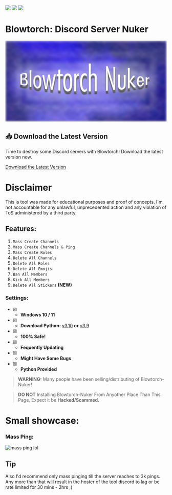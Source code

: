 ![](https://img.shields.io/badge/approved-green) ![](https://img.shields.io/badge/safe-green) ![](https://img.shields.io/badge/working-green)



# Blowtorch: Discord Server Nuker

<img src="images/banner.png">

## 📥 Download the Latest Version

Time to destroy some Discord servers with Blowtorch! Download the latest version now.

[Download the Latest Version](https://github.com/ammarsamer/Blowtorch-Nuker/releases/)

# Disclaimer

This is tool was made for educational purposes and proof of concepts. I'm not accountable for any unlawful, unprecedented action and any violation of ToS administered by a third party.

## Features:
1. `Mass Create Channels`
2. `Mass Create Channels & Ping`
3. `Mass Create Roles`
4. `Delete All Channels`
5. `Delete All Roles`
6. `Delete All Emojis`
7. `Ban All Members`
8. `Kick All Members`
9. `Delete All Stickers` **(NEW)**

### Settings:
- [x] - **Windows 10 / 11**
- [x] - **Download Python:** [v3.10](https://www.python.org/ftp/python/3.10.5/python-3.10.5-amd64.exe) **or** [v3.9](https://www.python.org/ftp/python/3.9.0/python-3.9.0-amd64.exe)

- [x] - **100% Safe!**
- [x] - **Fequently Updating**
- [x] - **Might Have Some Bugs**
- [x] - **Python Provided**

> **WARNING:** Many people have been selling/distributing of Blowtorch-Nuker!

> **DO NOT** Installing Blowtorch-Nuker From Anyother Place Than This Page, Expect it be **Hacked/Scammed.**


# Small showcase:

### Mass Ping:
![mass ping lol](https://user-images.githubusercontent.com/71920969/94822656-cb277480-03fa-11eb-97ee-44562785397f.gif)

## Tip
Also I'd recommend only mass pinging till the server reaches to 3k pings. Any more than that will result in the hoster of the tool discord to lag or be rate limited for 30 mins - 2hrs ;)

